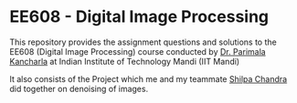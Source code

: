 # EE608 - Digital Image Processing


This repository provides the assignment questions and solutions to the EE608 (Digital Image Processing) course conducted by [Dr. Parimala Kancharla](https://faculty.iitmandi.ac.in/~parimala/) at Indian Institute of Technology Mandi (IIT Mandi)

It also consists of the Project which me and my teammate [Shilpa Chandra](https://github.com/shilpac131) did together on denoising of images. 


  

